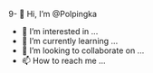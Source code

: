 9- 👋 Hi, I’m @Polpingka
- 👀 I’m interested in ...
- 🌱 I’m currently learning ...
- 💞️ I’m looking to collaborate on ...
- 📫 How to reach me ...

<!---
Polpingka/Polpingka is a ✨ special ✨ repository because its `README.md` (this file) appears on your GitHub profile.
You can click the Preview link to take a look at your changes.
--->
